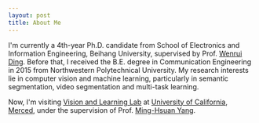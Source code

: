 ```yaml
---
layout: post
title: About Me
---
```

I'm currently a 4th-year Ph.D. candidate from School of Electronics and Information Engineering, Beihang University, supervised by Prof. <a href="http://www.ee.buaa.edu.cn/info/1040/1172.htm">Wenrui Ding</a>. Before that, I received the B.E. degree in Communication Engineering in 2015 from Northwestern Polytechnical University.
My research interests lie in computer vision and machine learning, particularly in semantic segmentation, video segmentation and multi-task learning.

Now, I'm visiting <a href="http://vllab.ucmerced.edu/">Vision and Learning Lab</a> at <a href="https://www.ucmerced.edu/">University of California, Merced</a>, under the supervision of Prof. <a href="http://faculty.ucmerced.edu/mhyang/">Ming-Hsuan Yang</a>. 
